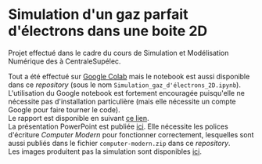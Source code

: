 # Simulation d'un gaz parfait d'électrons dans une boite 2D

Projet effectué dans le cadre du cours de Simulation et Modélisation Numérique  des à CentraleSupélec.

Tout a été effectué sur [Google Colab](https://colab.research.google.com/drive/11O2JB5RWZ8ODEAWr3wCPqffVzT4-XI-C?usp=sharing) mais le notebook est aussi disponible dans ce _repository_ (sous le nom `Simulation_gaz_d'électrons_2D.ipynb`). L'utilisation du Google notebook est fortement encouragée puisqu'elle ne nécessite pas d'installation particulière (mais elle nécessite un compte Google pour faire tourner le code).\
Le rapport est disponible en suivant [ce lien](https://drive.google.com/file/d/13GS3o0XTIsnAX_it2j6j0Gu5GpZ0ioVx/view?usp=sharing).\
La présentation PowerPoint est publiée [ici](https://docs.google.com/presentation/d/1543_jmB8cSDq-Gt0pbHDlkzj_IxiCdK9/export/pptx). Elle nécessite les polices d'écriture _Computer Modern_ pour fonctionner correctement, lesquelles sont aussi publiés dans le fichier `computer-modern.zip` dans ce _repository_.\
Les images produitent pas la simulation sont disponibles [ici](https://drive.google.com/drive/folders/17mHZJ2QDRhgV3YhNvAH6ZR9W-_bVINx0?usp=sharing).
